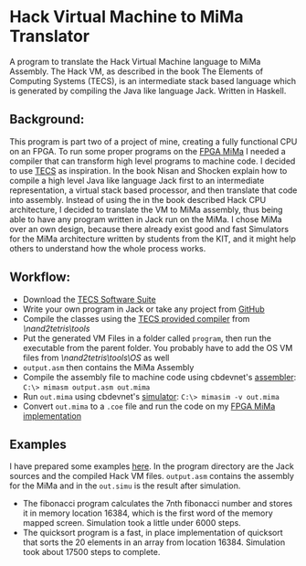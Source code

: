

# Hack Virtual Machine to MiMa Translator
A program to translate the Hack Virtual Machine language to MiMa Assembly. The Hack VM, as described in the book The Elements of Computing Systems (TECS), is an intermediate stack based language which is generated by compiling the Java like language Jack. Written in Haskell.

## Background:
This program is part two of a project of mine, creating a fully functional CPU on an FPGA. To run some proper programs on the [FPGA MiMa](https://github.com/mkiesinger/mimaFPGA) I needed a compiler that can transform high level programs to machine code. I decided to use [TECS](https://www.nand2tetris.org/) as inspiration. In the book Nisan and Shocken explain how to compile a high level Java like language Jack first to an intermediate representation, a virtual stack based processor, and then translate that code into assembly. Instead of using the in the book described Hack CPU architecture, I decided to translate the VM to MiMa assembly, thus being able to have any program written in Jack run on the MiMa.
I chose MiMa over an own design, because there already exist good and fast Simulators for the MiMa architecture written by students from the KIT, and it might help others to understand how the whole process works.

## Workflow:
- Download the [TECS Software Suite](https://www.nand2tetris.org/software)
- Write your own program in Jack or take any project from [GitHub](https://github.com/search?o=desc&q=nand2tetris&s=stars&type=Repositories)
- Compile the classes using the [TECS provided compiler](https://www.nand2tetris.org/software)  from *\nand2tetris\tools*
- Put the generated VM Files in a folder called `program`, then run the executable from the parent folder. You probably have to add the OS VM files from *\nand2tetris\tools\OS* as well
- `output.asm` then contains the MiMa Assembly
- Compile the assembly file to machine code using cbdevnet's [assembler](https://github.com/cbdevnet/mima):
`C:\> mimasm output.asm out.mima`
- Run `out.mima` using cbdevnet's [simulator](https://github.com/cbdevnet/mima):
`C:\> mimasim -v out.mima`
- Convert `out.mima` to a `.coe` file and run the code on my [FPGA MiMa implementation](https://github.com/mkiesinger/mimaFPGA)

## Examples
I have prepared some examples [here](https://github.com/mkiesinger/HackVM-to-MiMa/tree/master/examples).  In the program directory are the Jack sources and the compiled Hack VM files. `output.asm` contains the assembly for the MiMa and in the `out.simu` is the result after simulation.
- The fibonacci program calculates the 7nth fibonacci number and stores it in memory location 16384, which is the first word of the memory mapped screen. Simulation took a little under 6000 steps. 
- The quicksort program is a fast, in place implementation of quicksort that sorts the 20 elements in an array from location 16384. Simulation took about 17500 steps to complete.